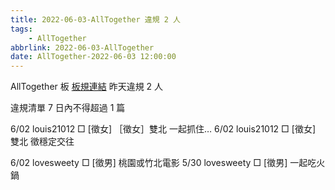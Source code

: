 ```yaml
---
title: 2022-06-03-AllTogether 違規 2 人
tags:
    - AllTogether
abbrlink: 2022-06-03-AllTogether
date: AllTogether-2022-06-03 12:00:00
---
```

AllTogether 板 [板規連結](https://www.ptt.cc/bbs/AllTogether/M.1643211430.A.5FB.html)
昨天違規 2 人
<!-- more -->

違規清單
7 日內不得超過 1 篇

6/02 louis21012 □ [徵女] ［徵女］雙北 一起抓住…
6/02 louis21012 □ [徵女] 雙北 徵穩定交往

6/02 lovesweety □ [徵男] 桃園或竹北電影
5/30 lovesweety □ [徵男] 一起吃火鍋